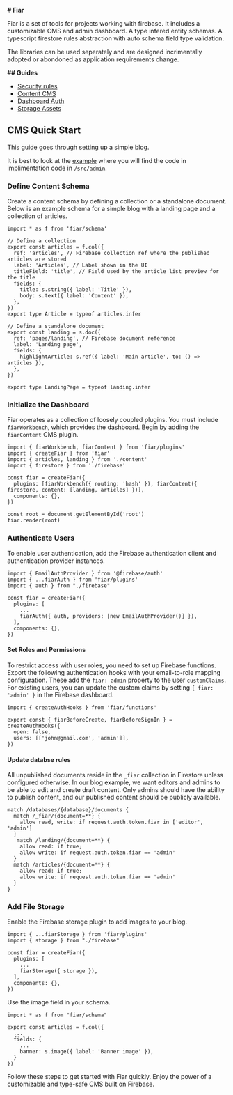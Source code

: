 **# Fiar**

Fiar is a set of tools for projects working with firebase. It includes a customizable CMS and admin dashboard. A type infered entity schemas. A typescript firestore rules abstraction with auto schema field type validation.

The libraries can be used seperately and are designed incrimentally adopted or abondoned as application requirements change.

**## Guides**

- [Security rules](packages/rules/README.md)
- [Content CMS](packages/content/README.md)
- [Dashboard Auth](packages/auth/README.md)
- [Storage Assets](packages/assets/README.md)

## CMS Quick Start

This guide goes through setting up a simple blog.

It is best to look at the [example](examples/nosense) where you will find the code in implimentation code in `/src/admin`.

### Define Content Schema

Create a content schema by defining a collection or a standalone document. Below is an example schema for a simple blog with a landing page and a collection of articles.

```tsx
import * as f from 'fiar/schema'

// Define a collection
export const articles = f.col({
  ref: 'articles', // Firebase collection ref where the published articles are stored
  label: 'Articles', // Label shown in the UI
  titleField: 'title', // Field used by the article list preview for the title
  fields: {
    title: s.string({ label: 'Title' }),
    body: s.text({ label: 'Content' }),
  },
})
export type Article = typeof articles.infer

// Define a standalone document
export const landing = s.doc({
  ref: 'pages/landing', // Firebase document reference
  label: 'Landing page',
  fields: {
    highlightArticle: s.ref({ label: 'Main article', to: () => articles }),
  },
})

export type LandingPage = typeof landing.infer
```

### Initialize the Dashboard

Fiar operates as a collection of loosely coupled plugins. You must include `fiarWorkbench`, which provides the dashboard. Begin by adding the `fiarContent` CMS plugin.

```tsx
import { fiarWorkbench, fiarContent } from 'fiar/plugins'
import { createFiar } from 'fiar'
import { articles, landing } from './content'
import { firestore } from './firebase'

const fiar = createFiar({
  plugins: [fiarWorkbench({ routing: 'hash' }), fiarContent({ firestore, content: [landing, articles] })],
  components: {},
})

const root = document.getElementById('root')
fiar.render(root)
```

### Authenticate Users

To enable user authentication, add the Firebase authentication client and authentication provider instances.

```tsx
import { EmailAuthProvider } from '@firebase/auth'
import { ...fiarAuth } from 'fiar/plugins'
import { auth } from "./firebase"

const fiar = createFiar({
  plugins: [
    ...
    fiarAuth({ auth, providers: [new EmailAuthProvider()] }),
  ],
  components: {},
})

```

#### Set Roles and Permissions

To restrict access with user roles, you need to set up Firebase functions. Export the following authentication hooks with your email-to-role mapping configuration. These add the `fiar: admin` property to the user `customClaims`. For existing users, you can update the custom claims by setting `{ fiar: 'admin' }` in the Firebase dashboard.

```tsx
import { createAuthHooks } from 'fiar/functions'

export const { fiarBeforeCreate, fiarBeforeSignIn } = createAuthHooks({
  open: false,
  users: [['john@gmail.com', 'admin']],
})
```

#### Update databse rules

All unpublished documents reside in the `_fiar` collection in Firestore unless configured otherwise. In our blog example, we want editors and admins to be able to edit and create draft content. Only admins should have the ability to publish content, and our published content should be publicly available.

```
match /databases/{database}/documents {
  match /_fiar/{document=**} {
    allow read, write: if request.auth.token.fiar in ['editor', 'admin']
  }
   match /landing/{document=**} {
    allow read: if true;
    allow write: if request.auth.token.fiar == 'admin'
  }
  match /articles/{document=**} {
    allow read: if true;
    allow write: if request.auth.token.fiar == 'admin'
  }
}
```

### Add File Storage

Enable the Firebase storage plugin to add images to your blog.

```tsx
import { ...fiarStorage } from 'fiar/plugins'
import { storage } from "./firebase"

const fiar = createFiar({
  plugins: [
    ...
    fiarStorage({ storage }),
  ],
  components: {},
})

```

Use the image field in your schema.

```tsx
import * as f from "fiar/schema"

export const articles = f.col({
  ...
  fields: {
    ...
    banner: s.image({ label: 'Banner image' }),
  }
})

```

Follow these steps to get started with Fiar quickly. Enjoy the power of a customizable and type-safe CMS built on Firebase.
